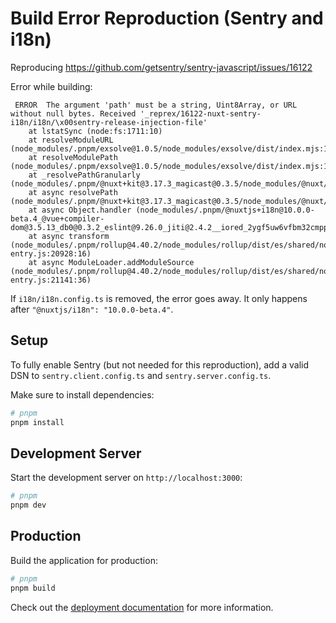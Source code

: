 # Build Error Reproduction (Sentry and i18n)

Reproducing https://github.com/getsentry/sentry-javascript/issues/16122

Error while building:

```
 ERROR  The argument 'path' must be a string, Uint8Array, or URL without null bytes. Received '_reprex/16122-nuxt-sentry-i18n/i18n/\x00sentry-release-injection-file'    
    at lstatSync (node:fs:1711:10)
    at resolveModuleURL (node_modules/.pnpm/exsolve@1.0.5/node_modules/exsolve/dist/index.mjs:1247:20)
    at resolveModulePath (node_modules/.pnpm/exsolve@1.0.5/node_modules/exsolve/dist/index.mjs:1311:20)
    at _resolvePathGranularly (node_modules/.pnpm/@nuxt+kit@3.17.3_magicast@0.3.5/node_modules/@nuxt/kit/dist/index.mjs:2443:30)
    at async resolvePath (node_modules/.pnpm/@nuxt+kit@3.17.3_magicast@0.3.5/node_modules/@nuxt/kit/dist/index.mjs:2334:15)
    at async Object.handler (node_modules/.pnpm/@nuxtjs+i18n@10.0.0-beta.4_@vue+compiler-dom@3.5.13_db0@0.3.2_eslint@9.26.0_jiti@2.4.2__iored_2ygf5uw6vfbm32cmpprgfdx3uq/node_modules/@nuxtjs/i18n/dist/module.mjs:961:27)
    at async transform (node_modules/.pnpm/rollup@4.40.2/node_modules/rollup/dist/es/shared/node-entry.js:20928:16)
    at async ModuleLoader.addModuleSource (node_modules/.pnpm/rollup@4.40.2/node_modules/rollup/dist/es/shared/node-entry.js:21141:36)
```

If `i18n/i18n.config.ts` is removed, the error goes away. It only happens after `"@nuxtjs/i18n": "10.0.0-beta.4"`.

## Setup

To fully enable Sentry (but not needed for this reproduction), add a valid DSN to `sentry.client.config.ts` and `sentry.server.config.ts`.

Make sure to install dependencies:

```bash
# pnpm
pnpm install
```

## Development Server

Start the development server on `http://localhost:3000`:

```bash
# pnpm
pnpm dev
```

## Production

Build the application for production:

```bash
# pnpm
pnpm build
```

Check out the [deployment documentation](https://nuxt.com/docs/getting-started/deployment) for more information.
